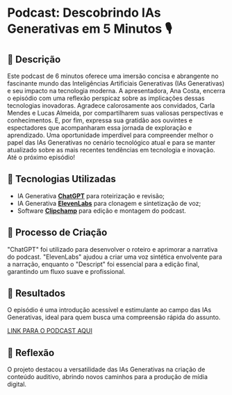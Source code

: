 # Podcast: Descobrindo IAs Generativas em 5 Minutos 🎙️

## 📒 Descrição
Este podcast de 6 minutos oferece uma imersão concisa e abrangente no fascinante mundo das Inteligências Artificiais Generativas (IAs Generativas) e seu impacto na tecnologia moderna. A apresentadora, Ana Costa, encerra o episódio com uma reflexão perspicaz sobre as implicações dessas tecnologias inovadoras. Agradece calorosamente aos convidados, Carla Mendes e Lucas Almeida, por compartilharem suas valiosas perspectivas e conhecimentos. E, por fim, expressa sua gratidão aos ouvintes e espectadores que acompanharam essa jornada de exploração e aprendizado. Uma oportunidade imperdível para compreender melhor o papel das IAs Generativas no cenário tecnológico atual e para se manter atualizado sobre as mais recentes tendências em tecnologia e inovação. Até o próximo episódio!

## 🤖 Tecnologias Utilizadas
- IA Generativa **[ChatGPT](https://chat.openai.com)** para roteirização e revisão;
- IA Generativa **[ElevenLabs](https://www.elevenlabs.io)** para clonagem e sintetização de voz;
- Software **[Clipchamp](https://clipchamp.com/)** para edição e montagem do podcast.

## 🧐 Processo de Criação
"ChatGPT" foi utilizado para desenvolver o roteiro e aprimorar a narrativa do podcast. "ElevenLabs" ajudou a criar uma voz sintética envolvente para a narração, enquanto o "Descript" foi essencial para a edição final, garantindo um fluxo suave e profissional.

## 🚀 Resultados
O episódio é uma introdução acessível e estimulante ao campo das IAs Generativas, ideal para quem busca uma compreensão rápida do assunto.

[LINK PARA O PODCAST AQUI]()

## 💭 Reflexão
O projeto destacou a versatilidade das IAs Generativas na criação de conteúdo auditivo, abrindo novos caminhos para a produção de mídia digital.
